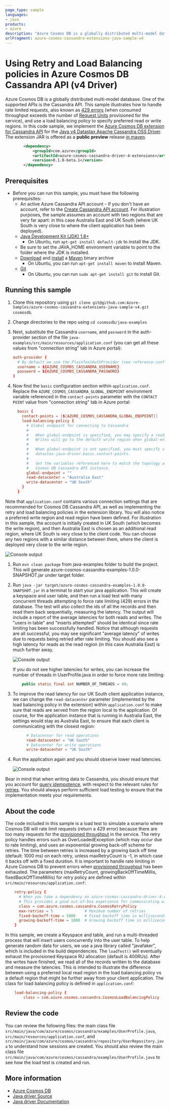 ```yaml
---
page_type: sample
languages:
- java
products:
- azure
description: "Azure Cosmos DB is a globally distributed multi-model database. One of the supported APIs is the Cassandra API"
urlFragment: azure-cosmos-cassandra-extensions-java-sample-v4
---
```


# Using Retry and Load Balancing policies in Azure Cosmos DB Cassandra API (v4 Driver)
Azure Cosmos DB is a globally distributed multi-model database. One of the supported APIs is the Cassandra API. This sample illustrates how to handle rate limited requests, also known as [429 errors](https://docs.microsoft.com/rest/api/cosmos-db/http-status-codes-for-cosmosdb) (when consumed throughput exceeds the number of [Request Units](https://docs.microsoft.com/azure/cosmos-db/request-units) provisioned for the service), and use a load balancing policy to specify preferred read or write regions. In this code sample, we implement the [Azure Cosmos DB extension for Cassandra API](https://github.com/Azure/azure-cosmos-cassandra-extensions/tree/release/java-driver-4/0.1.0-beta.1) for the [Java v4 Datastax Apache Cassandra OSS Driver](https://github.com/datastax/java-driver/tree/4.x). The extension JAR is offered as a **public preview** release [in maven](https://search.maven.org/artifact/com.azure/azure-cosmos-cassandra-driver-4-extensions/0.1.0-beta.1/jar). 

```xml
        <dependency>
            <groupId>com.azure</groupId>
            <artifactId>azure-cosmos-cassandra-driver-4-extensions</artifactId>
            <version>0.1.0-beta.1</version>
        </dependency>
```


## Prerequisites
* Before you can run this sample, you must have the following prerequisites:
    * An active Azure Cassandra API account - If you don't have an account, refer to the [Create Cassandra API account](https://aka.ms/cassapijavaqs). For illustration purposes, the sample assumes an account with two regions that are very far apart: in this case Australia East and UK South (where UK South is very close to where the client application has been deployed). 
    * [Java Development Kit (JDK) 1.8+](http://www.oracle.com/technetwork/java/javase/downloads/jdk8-downloads-2133151.html)
        * On Ubuntu, run `apt-get install default-jdk` to install the JDK.
    * Be sure to set the JAVA_HOME environment variable to point to the folder where the JDK is installed.
    * [Download](http://maven.apache.org/download.cgi) and [install](http://maven.apache.org/install.html) a [Maven](http://maven.apache.org/) binary archive
        * On Ubuntu, you can run `apt-get install maven` to install Maven.
    * [Git](https://www.git-scm.com/)
        * On Ubuntu, you can run `sudo apt-get install git` to install Git.

## Running this sample
1. Clone this repository using `git clone git@github.com:Azure-Samples/azure-cosmos-cassandra-extensions-java-sample-v4.git cosmosdb`.

1. Change directories to the repo using `cd cosmosdb/java-examples`

1. Next, substitute the Cassandra `username`, and `password` in the auth-provider section of the file `java-examples/src/main/resources/application.conf` (you can get all these values from "connection string" tab in Azure portal):

    ```conf
    auth-provider {
      # By default we use the PlainTextAuthProvider (see reference.conf) and specify the username and password here.
      username = ${AZURE_COSMOS_CASSANDRA_USERNAME}
      password = ${AZURE_COSMOS_CASSANDRA_PASSWORD}
    }
    ```

1. Now find the `basic` configuration section within `application.conf`. Replace the `AZURE_COSMOS_CASSANDRA_GLOBAL_ENDPOINT` environment variable referenced in the `contact-points` parameter with the `CONTACT POINT` value from "connection string" tab in Azure portal:

    ```conf
      basic {   
        contact-points = [${AZURE_COSMOS_CASSANDRA_GLOBAL_ENDPOINT}]    
        load-balancing-policy {
          # Global endpoint for connecting to Cassandra
          #
          #   When global-endpoint is specified, you may specify a read-datacenter, but must not specify a write-datacenter.
          #   Writes will go to the default write region when global-endpoint is specified.
          #
          #   When global-endpoint is not specified, you must specify values for read-datacenter, write-datacenter, and
          #   datastax-java-driver.basic.contact-points.
          #
          #   Set the variables referenced here to match the topology and preferences for your
          #   Cosmos DB Cassandra API instance.
          global-endpoint = ""
          read-datacenter = "Australia East"
          write-datacenter = "UK South"
        }
      }
    ``` 

Note that `application.conf` contains various connection settings that are recommended for Cosmos DB Cassandra API, as well as implementing the retry and load balancing policies in the extension library. You will also notice a preferred write region and read region have been defined. For illustration in this sample, the account is initially created in UK South (which becomes the write region), and then Australia East is chosen as an additional read region, where UK South is very close to the client code. You can choose any two regions with a similar distance between them, where the client is deployed very close to the write region.

   ![Console output](./media/regions.png)

1. Run `mvn clean package` from java-examples folder to build the project. This will generate azure-cosmos-cassandra-examples-1.0.0-SNAPSHOT.jar under target folder.
 
1. Run `java -jar target/azure-cosmos-cassandra-examples-1.0.0-SNAPSHOT.jar` in a terminal to start your java application. This will create a keyspace and user table, and then run a load test with many concurrent threads attempting to force rate limiting (429) errors in the database. The test will also collect the ids of all the records and then read them back sequentially, measuring the latency. The output will include a report of the average latencies for both reads and writes. The "users in table" and "inserts attempted" should be identical since rate limiting has been successfully handled. Notice that although requests are all successful, you may see significant "average latency" of writes due to requests being retried after rate limiting. You should also see a high latency for reads as the read region (in this case Australia East) is much further away.

   ![Console output](./media/output.png)

    If you do not see higher latencies for writes, you can increase the number of threads in UserProfile.java in order to force more rate limiting: 

    ```java
        public static final int NUMBER_OF_THREADS = 40;
    ```

1. To improve the read latency for our UK South client application instance, we can change the `read-datacenter` parameter (implemented by the load balancing policy in the extension) within `application.conf` to make sure that reads are served from the region local to the application. Of course, for the application instance that is running in Australia East, the settings would stay as Australia East, to ensure that each client is communicating with the closest region:

    ```conf
          # Datacenter for read operations
          read-datacenter = "UK South"
          # Datacenter for write operations
          write-datacenter = "UK South"
    ```

1. Run the application again and you should observe lower read latencies.

   ![Console output](./media/local-read-output.png)

 
Bear in mind that when writing data to Cassandra, you should ensure that you account for [query idempotence](https://docs.datastax.com/en/developer/java-driver/3.0/manual/idempotence/), with respect to the relevant rules for [retries](https://docs.datastax.com/en/developer/java-driver/3.0/manual/retries/#retries-and-idempotence). You should always perform sufficient load testing to ensure that the implementation meets your requirements.

## About the code
The code included in this sample is a load test to simulate a scenario where Cosmos DB will rate limit requests (return a 429 error) because there are too many requests for the [provisioned throughput](https://docs.microsoft.com/azure/cosmos-db/how-to-provision-container-throughput) in the service. The retry policy handles errors such as OverLoadedException (which may occur due to rate limiting), and uses an exponential growing back-off scheme for retries. The time between retries is increased by a growing back off time (default: 1000 ms) on each retry, unless maxRetryCount is -1, in which case it backs off with a fixed duration. It is important to handle rate limiting in Azure Cosmos DB to prevent errors when [provisioned throughput](https://docs.microsoft.com/azure/cosmos-db/how-to-provision-container-throughput) has been exhausted. The parameters (maxRetryCount, growingBackOffTimeMillis, fixedBackOffTimeMillis) for retry policy are defined within `src/main/resources/application.conf`:

```conf
    retry-policy {
      # When you take a dependency on azure-cosmos-cassandra-driver-4-extensions CosmosRetryPolicy is used by default.
      # This provides a good out-of-box experience for communicating with Cosmos Cassandra instances.
      class = com.azure.cosmos.cassandra.CosmosRetryPolicy
      max-retries = 5              # Maximum number of retries
      fixed-backoff-time = 5000    # Fixed backoff time in milliseconds
      growing-backoff-time = 1000  # Growing backoff time in milliseconds
    }
```


In this sample, we create a Keyspace and table, and run a multi-threaded process that will insert users concurrently into the user table. To help generate random data for users, we use a java library called "javafaker", which is included in the build dependencies. The `loadTest()` will eventually exhaust the provisioned Keyspace RU allocation (default is 400RUs). After the writes have finished, we read all of the records written to the database and measure the latencies. This is intended to illustrate the difference between using a preferred local read region in the load balancing policy vs a default region that might be further away from your client application. The class for load balancing policy is defined in `application.conf`:

```conf
    load-balancing-policy {
        class = com.azure.cosmos.cassandra.CosmosLoadBalancingPolicy

```


## Review the code

You can review the following files:  the main class file  `src/main/java/com/azure/cosmos/cassandra/examples/UserProfile.java`, `src/main/resources/application.conf`, and `src/main/java/com/azure/cosmos/cassandra/repository/UserRepository.java` to understand how sessions are created. You should also review the main class file  `src/main/java/com/azure/cosmos/cassandra/examples/UserProfile.java` to see how the load test is created and run.

## More information

- [Azure Cosmos DB](https://docs.microsoft.com/azure/cosmos-db/introduction)
- [Java driver Source](https://github.com/datastax/java-driver)
- [Java driver Documentation](https://docs.datastax.com/en/developer/java-driver/)
